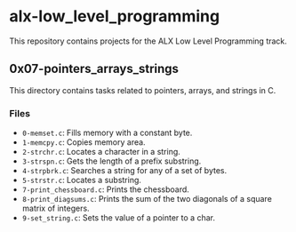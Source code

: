 # alx-low_level_programming

This repository contains projects for the ALX Low Level Programming track.

## 0x07-pointers_arrays_strings

This directory contains tasks related to pointers, arrays, and strings in C.

### Files

- `0-memset.c`: Fills memory with a constant byte.
- `1-memcpy.c`: Copies memory area.
- `2-strchr.c`: Locates a character in a string.
- `3-strspn.c`: Gets the length of a prefix substring.
- `4-strpbrk.c`: Searches a string for any of a set of bytes.
- `5-strstr.c`: Locates a substring.
- `7-print_chessboard.c`: Prints the chessboard.
- `8-print_diagsums.c`: Prints the sum of the two diagonals of a square matrix of integers.
- `9-set_string.c`: Sets the value of a pointer to a char.